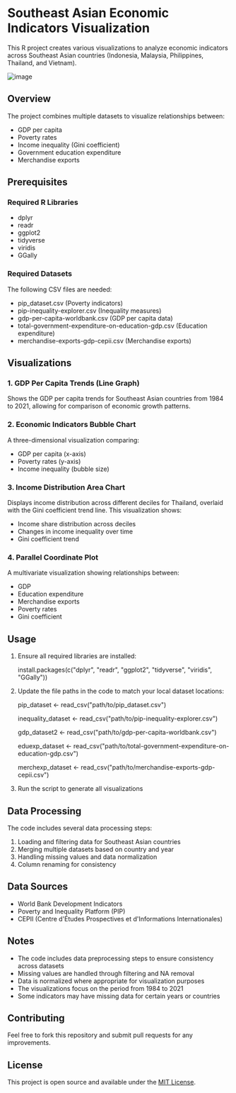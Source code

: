 # Southeast Asian Economic Indicators Visualization

This R project creates various visualizations to analyze economic indicators across Southeast Asian countries (Indonesia, Malaysia, Philippines, Thailand, and Vietnam).

![image](https://github.com/user-attachments/assets/f467f4d7-66ae-4a3b-8bde-ac9655d4dc08)


## Overview

The project combines multiple datasets to visualize relationships between:
- GDP per capita
- Poverty rates
- Income inequality (Gini coefficient)
- Government education expenditure
- Merchandise exports

## Prerequisites

### Required R Libraries
- dplyr
- readr
- ggplot2
- tidyverse
- viridis
- GGally

### Required Datasets
The following CSV files are needed:
- pip_dataset.csv (Poverty indicators)
- pip-inequality-explorer.csv (Inequality measures)
- gdp-per-capita-worldbank.csv (GDP per capita data)
- total-government-expenditure-on-education-gdp.csv (Education expenditure)
- merchandise-exports-gdp-cepii.csv (Merchandise exports)

## Visualizations

### 1. GDP Per Capita Trends (Line Graph)
Shows the GDP per capita trends for Southeast Asian countries from 1984 to 2021, allowing for comparison of economic growth patterns.

### 2. Economic Indicators Bubble Chart
A three-dimensional visualization comparing:
- GDP per capita (x-axis)
- Poverty rates (y-axis)
- Income inequality (bubble size)

### 3. Income Distribution Area Chart
Displays income distribution across different deciles for Thailand, overlaid with the Gini coefficient trend line. This visualization shows:
- Income share distribution across deciles
- Changes in income inequality over time
- Gini coefficient trend

### 4. Parallel Coordinate Plot
A multivariate visualization showing relationships between:
- GDP
- Education expenditure
- Merchandise exports
- Poverty rates
- Gini coefficient

## Usage

1. Ensure all required libraries are installed:

   install.packages(c("dplyr", "readr", "ggplot2", "tidyverse", "viridis", "GGally"))

2. Update the file paths in the code to match your local dataset locations:

   pip_dataset <- read_csv("path/to/pip_dataset.csv")
   
   inequality_dataset <- read_csv("path/to/pip-inequality-explorer.csv")
   
   gdp_dataset2 <- read_csv("path/to/gdp-per-capita-worldbank.csv")
   
   eduexp_dataset <- read_csv("path/to/total-government-expenditure-on-education-gdp.csv")
   
   merchexp_dataset <- read_csv("path/to/merchandise-exports-gdp-cepii.csv")

3. Run the script to generate all visualizations

## Data Processing

The code includes several data processing steps:
1. Loading and filtering data for Southeast Asian countries
2. Merging multiple datasets based on country and year
3. Handling missing values and data normalization
4. Column renaming for consistency

## Data Sources
- World Bank Development Indicators
- Poverty and Inequality Platform (PIP)
- CEPII (Centre d'Études Prospectives et d'Informations Internationales)

## Notes
- The code includes data preprocessing steps to ensure consistency across datasets
- Missing values are handled through filtering and NA removal
- Data is normalized where appropriate for visualization purposes
- The visualizations focus on the period from 1984 to 2021
- Some indicators may have missing data for certain years or countries

## Contributing
Feel free to fork this repository and submit pull requests for any improvements.

## License
This project is open source and available under the [MIT License](https://opensource.org/licenses/MIT).
